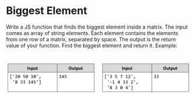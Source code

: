# Biggest Element
Write a JS function that finds the biggest element inside a matrix.
The input comes as array of string elements. 
Each element contains the elements from one row of a matrix, separated by space.
The output is the return value of your function. Find the biggest element and return it.
Example:

# ![Examples](example.png)
